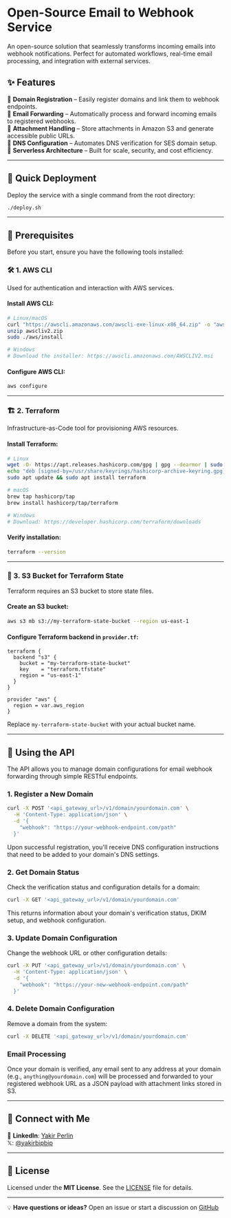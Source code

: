 # Open-Source Email to Webhook Service

An open-source solution that seamlessly transforms incoming emails into webhook notifications. Perfect for automated workflows, real-time email processing, and integration with external services.

## ✨ Features

🔹 **Domain Registration** – Easily register domains and link them to webhook endpoints.  
🔹 **Email Forwarding** – Automatically process and forward incoming emails to registered webhooks.  
🔹 **Attachment Handling** – Store attachments in Amazon S3 and generate accessible public URLs.  
🔹 **DNS Configuration** – Automates DNS verification for SES domain setup.  
🔹 **Serverless Architecture** – Built for scale, security, and cost efficiency.

---

## 🚀 Quick Deployment

Deploy the service with a single command from the root directory:

```sh
./deploy.sh
```

---

## 🔧 Prerequisites

Before you start, ensure you have the following tools installed:

### 🛠 1. AWS CLI

Used for authentication and interaction with AWS services.

#### Install AWS CLI:

```sh
# Linux/macOS
curl "https://awscli.amazonaws.com/awscli-exe-linux-x86_64.zip" -o "awscliv2.zip"
unzip awscliv2.zip
sudo ./aws/install

# Windows
# Download the installer: https://awscli.amazonaws.com/AWSCLIV2.msi
```

#### Configure AWS CLI:

```sh
aws configure
```

---

### 🏗 2. Terraform

Infrastructure-as-Code tool for provisioning AWS resources.

#### Install Terraform:

```sh
# Linux
wget -O- https://apt.releases.hashicorp.com/gpg | gpg --dearmor | sudo tee /usr/share/keyrings/hashicorp-archive-keyring.gpg
echo "deb [signed-by=/usr/share/keyrings/hashicorp-archive-keyring.gpg] https://apt.releases.hashicorp.com $(lsb_release -cs) main" | sudo tee /etc/apt/sources.list.d/hashicorp.list
sudo apt update && sudo apt install terraform

# macOS
brew tap hashicorp/tap
brew install hashicorp/tap/terraform

# Windows
# Download: https://developer.hashicorp.com/terraform/downloads
```

#### Verify installation:

```sh
terraform --version
```

---

### 📂 3. S3 Bucket for Terraform State

Terraform requires an S3 bucket to store state files.

#### Create an S3 bucket:

```sh
aws s3 mb s3://my-terraform-state-bucket --region us-east-1
```

#### Configure Terraform backend in `provider.tf`:

```hcl
terraform {
  backend "s3" {
    bucket = "my-terraform-state-bucket"
    key    = "terraform.tfstate"
    region = "us-east-1"
  }
}

provider "aws" {
  region = var.aws_region
}
```

Replace `my-terraform-state-bucket` with your actual bucket name.

---

## 🚀 Using the API

The API allows you to manage domain configurations for email webhook forwarding through simple RESTful endpoints.

### 1. Register a New Domain

```sh
curl -X POST '<api_gateway_url>/v1/domain/yourdomain.com' \
  -H 'Content-Type: application/json' \
  -d '{
    "webhook": "https://your-webhook-endpoint.com/path"
  }'
```

Upon successful registration, you'll receive DNS configuration instructions that need to be added to your domain's DNS settings.

### 2. Get Domain Status

Check the verification status and configuration details for a domain:

```sh
curl -X GET '<api_gateway_url>/v1/domain/yourdomain.com'
```

This returns information about your domain's verification status, DKIM setup, and webhook configuration.

### 3. Update Domain Configuration

Change the webhook URL or other configuration details:

```sh
curl -X PUT '<api_gateway_url>/v1/domain/yourdomain.com' \
  -H 'Content-Type: application/json' \
  -d '{
    "webhook": "https://your-new-webhook-endpoint.com/path"
  }'
```

### 4. Delete Domain Configuration

Remove a domain from the system:

```sh
curl -X DELETE '<api_gateway_url>/v1/domain/yourdomain.com'
```

### Email Processing

Once your domain is verified, any email sent to any address at your domain (e.g., `anything@yourdomain.com`) will be processed and forwarded to your registered webhook URL as a JSON payload with attachment links stored in S3.

---

## 👋 Connect with Me

💼 **LinkedIn**: [Yakir Perlin](https://www.linkedin.com/in/yakirperlin/)  
𝕏: [@yakirbipbip](https://x.com/yakirbipbip)

---

## 📜 License

Licensed under the **MIT License**. See the [LICENSE](LICENSE) file for details.

---

💡 **Have questions or ideas?** Open an issue or start a discussion on [GitHub](https://github.com/emailtowebhook/emailtowebhook/issues)
